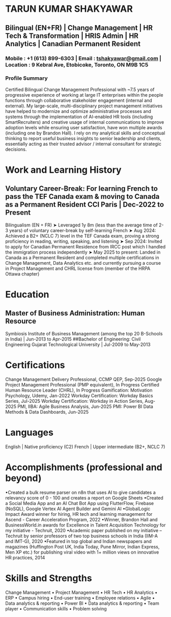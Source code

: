 # TARUN KUMAR SHAKYAWAR
## Bilingual (EN+FR) | Change Management | HR Tech & Transformation | HRIS Admin | HR Analytics | Canadian Permanent Resident
### Mobile : +1 (613) 899-6303 | Email : tshakyawar@gmail.com | Location : 9 Kebral Ave, Etobicoke, Toronto, ON M9B 1C5

### Profile Summary
Certified Bilingual Change Management Professional with ~7.5 years of progressive experience of working at large IT enterprises within the people functions through collaborative stakeholder engagement (internal and external). My large-scale, multi-disciplinary project management initiatives have helped to modernize and optimize administrative processes and systems through the implementation of AI-enabled HR tools (including SmartRecruiters) and creative usage of internal communications to improve adoption levels while ensuring user satisfaction, have won multiple awards (including one by Brandon Hall). I rely on my analytical skills and conceptual thinking to report useful business insights to senior leadership and clients, essentially acting as their trusted advisor / internal consultant for strategic decisions.

# Work and Learning History
## Voluntary Career-Break: For learning French to pass the TEF Canada exam & moving to Canada as a Permanent Resident CCI Paris | Dec-2022 to Present
Bilingualism (EN + FR) ➤ Leveraged 1y 8m (less than the average time of 2-3 years) of voluntary career-break by self-learning French
➤ Aug 2024: Achieved a B2+ (NCLC 7) level in the TEF Canada exam, proving a strong proficiency in reading, writing, speaking, and listening
➤ Sep 2024: Invited to apply for Canadian Permanent Residence from IRCC post which I handled the immigration process independently
➤ May 2025 to present: Landed in Canada as a Permanent Resident and completed multiple certifications in Change Management, Data Analytics etc. and currently pursuing a course in Project Management and CHRL license from (member of the HRPA Ottawa chapter)

# Education
## Master of Business Administration: Human Resource
Symbiosis Institute of Business Management (among the top 20 B-Schools in India) | Jun-2013 to Apr-2015
##Bachelor of Engineering: Civil Engineering
Gujarat Technological University | Jul-2009 to May-2013

# Certifications
Change Management Delivery Professional, CCMP QEP, Sep-2025
Google Project Management Professional (PMP equivalent), In Progress
Certified Human Resource Leader (CHRL), In Progress
Gamification: Motivation Psychology, Udemy, Jan-2022
Workday Certification: Workday Basics Series, Jul-2025
Workday Certification: Workday in Action Series, Aug-2025
PMI, IIBA: Agile Business Analysis, Jun-2025
PMI: Power BI Data Methods & Data Dashboards, Jun-2025

# Languages
English | Native proficiency (C2)
French | Upper intermediate (B2+, NCLC 7)

# Accomplishments (professional and beyond)
•Created a bulk resume parser on n8n that uses AI to give candidates a relevancy score of 0 - 100 and creates a report on Google Sheets
•Created a Social Media App and an AI Chat Bot App using FlutterFlow, Firebase (NoSQL), Google Vertex AI Agent Builder and Gemini AI
•GlobalLogic Impact Award winner for hiring, HR tech and learning management for Ascend - Career Acceleration Program, 2022
•Winner, Brandon Hall and BusinessWorld.in awards for Excellence in Talent Acquisition Technology for my initiative - Techruit, 2020
•Academic paper published on my initiative – Techruit by senior professors of two top business schools in India (IIM-A and IMT-G), 2020
•Featured in top global and Indian newspapers and magazines (Huffington Post UK, India Today, Pune Mirror, Indian Express, Men XP etc.) for publishing viral video with 1+ million views on innovative HR practices, 2014

# Skills and Strengths
Change Management • Project Management • HR Tech • HR Analytics • ERP • Campus hiring • End-user training • Employee relations • Agile • Data analytics & reporting • Power BI • Data analytics & reporting • Team player • Communication skills • Problem solving
